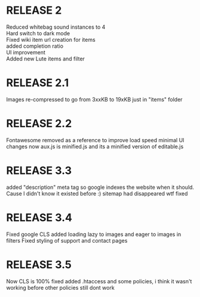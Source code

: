 #	RELEASE 2
Reduced whitebag sound instances to 4  
Hard switch to dark mode  
Fixed wiki item url creation for items  
added completion ratio  
UI improvement  
Added new Lute items and filter  
#	RELEASE 2.1
Images re-compressed to go from 3xxKB to 19xKB just in "items" folder
#	RELEASE 2.2
Fontawesome removed as a reference to improve load speed
minimal UI changes
now aux.js is minified.js and its a minified version of editable.js
#	RELEASE 3.3
added "description" meta tag so google indexes the website when it should. Cause I didn't know it existed before :)
sitemap had disappeared wtf fixed
#	RELEASE 3.4
Fixed google CLS
added loading lazy to images and eager to images in filters
Fixed styling of support and contact pages
#	RELEASE 3.5
Now CLS is 100% fixed
added .htaccess and some policies, i think it wasn't working before
other policies still dont work
